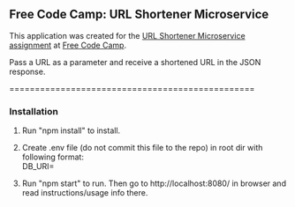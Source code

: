 ## Free Code Camp: URL Shortener Microservice

This application was created for the [URL Shortener Microservice assignment](https://www.freecodecamp.com/challenges/url-shortener-microservice) at [Free Code Camp](https://www.freecodecamp.com/).  

Pass a URL as a parameter and receive a shortened URL in the JSON response.


================================================
### Installation

1. Run "npm install" to install.

2. Create .env file (do not commit this file to the repo) in root dir with following format:  
    DB_URI=<mongodb connection string>

3. Run "npm start" to run. Then go to http://localhost:8080/ in browser and read instructions/usage info there.
